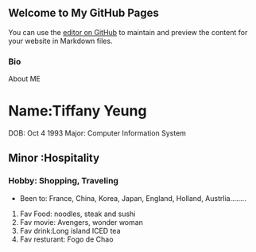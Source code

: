 ## Welcome to My GitHub Pages

You can use the [editor on GitHub](https://github.com/tiffanywy1993/tiffanywy1993.github.io/edit/master/index.md) to maintain and preview the content for your website in Markdown files.



### Bio
About ME


# Name:Tiffany Yeung
DOB: Oct 4 1993
Major: Computer Information System
## Minor :Hospitality 
### Hobby: Shopping, Traveling

- Been to: France, China, Korea, Japan, England, Holland, Austrlia........


1. Fav Food: noodles, steak and sushi
2. Fav movie: Avengers, wonder woman
3. Fav drink:Long island ICED tea
4. Fav resturant: Fogo de Chao



